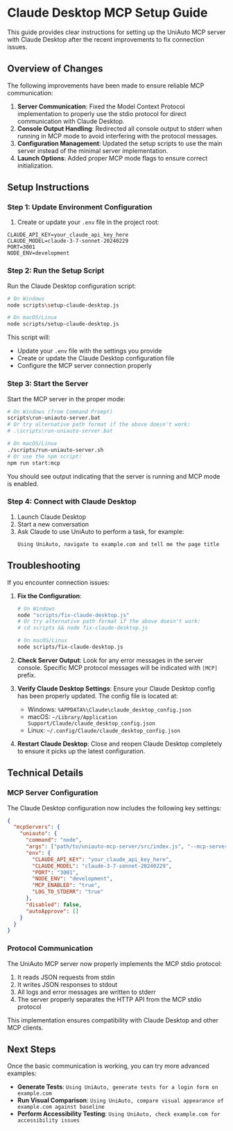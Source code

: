 # Claude Desktop MCP Setup Guide

This guide provides clear instructions for setting up the UniAuto MCP server with Claude Desktop after the recent improvements to fix connection issues.

## Overview of Changes

The following improvements have been made to ensure reliable MCP communication:

1. **Server Communication**: Fixed the Model Context Protocol implementation to properly use the stdio protocol for direct communication with Claude Desktop.
2. **Console Output Handling**: Redirected all console output to stderr when running in MCP mode to avoid interfering with the protocol messages.
3. **Configuration Management**: Updated the setup scripts to use the main server instead of the minimal server implementation.
4. **Launch Options**: Added proper MCP mode flags to ensure correct initialization.

## Setup Instructions

### Step 1: Update Environment Configuration

1. Create or update your `.env` file in the project root:

```
CLAUDE_API_KEY=your_claude_api_key_here
CLAUDE_MODEL=claude-3-7-sonnet-20240229
PORT=3001
NODE_ENV=development
```

### Step 2: Run the Setup Script

Run the Claude Desktop configuration script:

```bash
# On Windows
node scripts\setup-claude-desktop.js

# On macOS/Linux
node scripts/setup-claude-desktop.js
```

This script will:
- Update your `.env` file with the settings you provide
- Create or update the Claude Desktop configuration file
- Configure the MCP server connection properly

### Step 3: Start the Server

Start the MCP server in the proper mode:

```bash
# On Windows (from Command Prompt)
scripts\run-uniauto-server.bat
# Or try alternative path format if the above doesn't work:
# .\scripts\run-uniauto-server.bat

# On macOS/Linux
./scripts/run-uniauto-server.sh
# Or use the npm script:
npm run start:mcp
```

You should see output indicating that the server is running and MCP mode is enabled.

### Step 4: Connect with Claude Desktop

1. Launch Claude Desktop
2. Start a new conversation
3. Ask Claude to use UniAuto to perform a task, for example:
   ```
   Using UniAuto, navigate to example.com and tell me the page title
   ```

## Troubleshooting

If you encounter connection issues:

1. **Fix the Configuration**:
   ```bash
   # On Windows
   node "scripts/fix-claude-desktop.js"
   # Or try alternative path format if the above doesn't work:
   # cd scripts && node fix-claude-desktop.js
   
   # On macOS/Linux
   node scripts/fix-claude-desktop.js
   ```

2. **Check Server Output**:
   Look for any error messages in the server console. Specific MCP protocol messages will be indicated with `[MCP]` prefix.

3. **Verify Claude Desktop Settings**:
   Ensure your Claude Desktop config has been properly updated. The config file is located at:
   - Windows: `%APPDATA%\Claude\claude_desktop_config.json`
   - macOS: `~/Library/Application Support/Claude/claude_desktop_config.json`
   - Linux: `~/.config/Claude/claude_desktop_config.json`

4. **Restart Claude Desktop**:
   Close and reopen Claude Desktop completely to ensure it picks up the latest configuration.

## Technical Details

### MCP Server Configuration

The Claude Desktop configuration now includes the following key settings:

```json
{
  "mcpServers": {
    "uniauto": {
      "command": "node",
      "args": ["path/to/uniauto-mcp-server/src/index.js", "--mcp-server"],
      "env": {
        "CLAUDE_API_KEY": "your_claude_api_key_here",
        "CLAUDE_MODEL": "claude-3-7-sonnet-20240229",
        "PORT": "3001",
        "NODE_ENV": "development",
        "MCP_ENABLED": "true",
        "LOG_TO_STDERR": "true"
      },
      "disabled": false,
      "autoApprove": []
    }
  }
}
```

### Protocol Communication

The UniAuto MCP server now properly implements the MCP stdio protocol:

1. It reads JSON requests from stdin
2. It writes JSON responses to stdout
3. All logs and error messages are written to stderr
4. The server properly separates the HTTP API from the MCP stdio protocol

This implementation ensures compatibility with Claude Desktop and other MCP clients.

## Next Steps

Once the basic communication is working, you can try more advanced examples:

- **Generate Tests**: `Using UniAuto, generate tests for a login form on example.com`
- **Run Visual Comparison**: `Using UniAuto, compare visual appearance of example.com against baseline`
- **Perform Accessibility Testing**: `Using UniAuto, check example.com for accessibility issues`
